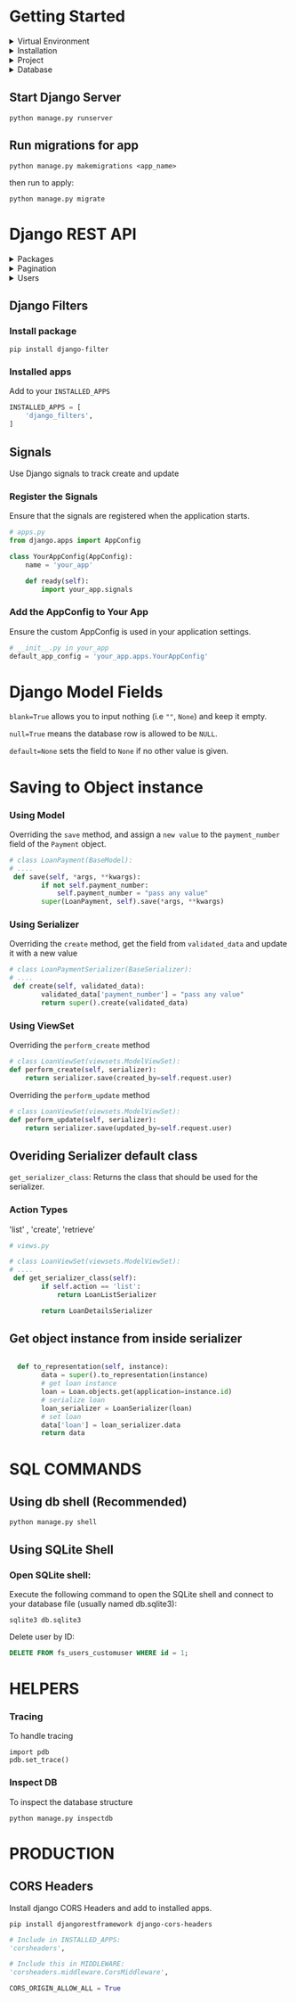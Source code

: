 # Getting Started

<!-- VIRTUAL ENV -->
<details>
<summary>Virtual Environment</summary>

## Create a new virtual environment

`python3 -m venv .venv`

## Activate virtual environment

`. .venv/bin/activate`

</details>

<!-- INSTALLATION -->
<details>
<summary>Installation</summary>

## Install Django

`pip install django`

### Install Django Restframework

To create the REST API

`pip install djangorestframework`

## Create superuser

`python manage.py createsuperuser`

</details>

<!-- PROJECT -->
<details>
<summary>Project</summary>

## Create Django Project

Create Django App inside root directory

`django-admin startproject <app_name> .`

## Create a new app

`python manage.py startapp <app_name>`

</details>

<!-- DATABASE -->
<details>
<summary>Database</summary>

## Flush Database

DESTROY all data currently in the database, and return each table to an empty state.

`python manage.py flush`

</details>

## Start Django Server

`python manage.py runserver`

## Run migrations for app

`python manage.py makemigrations <app_name>`

then run to apply:

`python manage.py migrate`

<!--
<details>
<summary></summary>

</details>
-->

##

# Django REST API

<!-- PACKAGES -->
<details>
<summary>Packages</summary>

## Installed packages

To check installed packages

`pip list`

</details>

<!-- PAGINATION -->
<details>
<summary>Pagination</summary>

## Pagination

Django pagination `rest_framework` must be installed and enabled.

<details>
<summary><b>Default Pagination</b></summary>

## Default Pagination

Add the configuration to the project app `settings.py`

```python
REST_FRAMEWORK = {
    'DEFAULT_PAGINATION_CLASS': 'rest_framework.pagination.PageNumberPagination',
    'PAGE_SIZE': 10,
}
```

</details>

<details>
<summary>Custom Pagination</summary>

## Custom Pagination

For custom pagination you can use the `pagination_class` attribute to add a custom pagination class to the `views.py`(view)

Add to the view:

`pagination_class = CustomPagination`

### The Custom Pagination Class

```python
from rest_framework.pagination import PageNumberPagination

class CustomPagination(PageNumberPagination):
    page_size = 20
```

### Disable pagination

Disable pagination for the viewset

` pagination_class = None`

</details>

</details>

<!-- USERS -->
<details>
<summary>Users</summary>

## Current Default User

`CurrentUserDefault` is a default value class provided by DRF, typically used to set a field's default value to the currently authenticated user.

### Usage

```python
class CreateCurrentUser(serializers.CurrentUserDefault):
```

This defines a new class `CreateCurrentUser` that inherits from `serializers.CurrentUserDefault`.

</details>

<!-- FILTERS -->

## Django Filters

### Install package

`pip install django-filter`

### Installed apps

Add to your `INSTALLED_APPS`

```python
INSTALLED_APPS = [
    'django_filters',
]
```

## Signals

Use Django signals to track create and update

### Register the Signals

Ensure that the signals are registered when the application starts.

```python
# apps.py
from django.apps import AppConfig

class YourAppConfig(AppConfig):
    name = 'your_app'

    def ready(self):
        import your_app.signals

```

### Add the AppConfig to Your App

Ensure the custom AppConfig is used in your application settings.

```python
# __init__.py in your_app
default_app_config = 'your_app.apps.YourAppConfig'
```

# Django Model Fields

`blank=True` allows you to input nothing (i.e `""`, `None`) and keep it empty.

`null=True` means the database row is allowed to be `NULL`.

`default=None` sets the field to `None` if no other value is given.

# Saving to Object instance

### Using Model

Overriding the `save` method, and assign a `new value` to the `payment_number` field of the `Payment` object.

```python
# class LoanPayment(BaseModel):
# ....
 def save(self, *args, **kwargs):
        if not self.payment_number:
            self.payment_number = "pass any value"
        super(LoanPayment, self).save(*args, **kwargs)
```

### Using Serializer

Overriding the `create` method, get the field from `validated_data` and update it with a new value

```python
# class LoanPaymentSerializer(BaseSerializer):
# ....
 def create(self, validated_data):
        validated_data['payment_number'] = "pass any value"
        return super().create(validated_data)
```

### Using ViewSet

Overriding the `perform_create` method

```python
# class LoanViewSet(viewsets.ModelViewSet):
def perform_create(self, serializer):
    return serializer.save(created_by=self.request.user)
```

Overriding the `perform_update` method

```python
# class LoanViewSet(viewsets.ModelViewSet):
def perform_update(self, serializer):
    return serializer.save(updated_by=self.request.user)
```

## Overiding Serializer default class

`get_serializer_class`: Returns the class that should be used for the serializer.

### Action Types

'list' , 'create', 'retrieve'

```python
# views.py

# class LoanViewSet(viewsets.ModelViewSet):
# ....
 def get_serializer_class(self):
        if self.action == 'list':
            return LoanListSerializer

        return LoanDetailsSerializer
```

## Get object instance from inside serializer

```python

  def to_representation(self, instance):
        data = super().to_representation(instance)
        # get loan instance
        loan = Loan.objects.get(application=instance.id)
        # serialize loan
        loan_serializer = LoanSerializer(loan)
        # set loan
        data['loan'] = loan_serializer.data
        return data

```

# SQL COMMANDS

## Using db shell (Recommended)

`python manage.py shell`

## Using SQLite Shell

### Open SQLite shell:

Execute the following command to open the SQLite shell and connect to your database file (usually named db.sqlite3):

`sqlite3 db.sqlite3`

Delete user by ID:

```sql
DELETE FROM fs_users_customuser WHERE id = 1;
```

# HELPERS

### Tracing

To handle tracing

```
import pdb
pdb.set_trace()
```

### Inspect DB

To inspect the database structure

`python manage.py inspectdb`

# PRODUCTION

## CORS Headers

Install django CORS Headers and add to installed apps.

`pip install djangorestframework django-cors-headers`

```python
# Include in INSTALLED_APPS:
'corsheaders',

# Include this in MIDDLEWARE:
'corsheaders.middleware.CorsMiddleware',

CORS_ORIGIN_ALLOW_ALL = True
```
